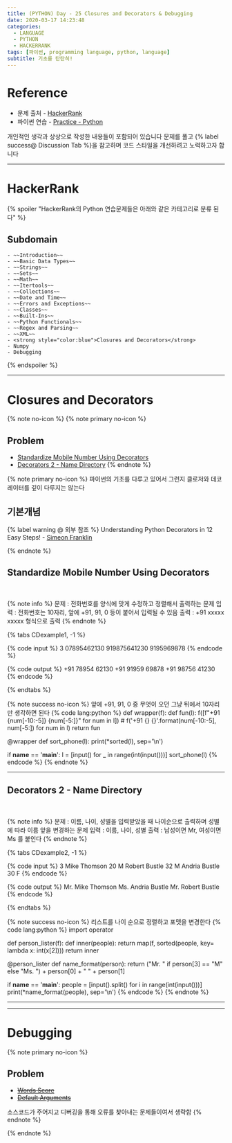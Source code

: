 ```yaml
---
title: (PYTHON) Day - 25 Closures and Decorators & Debugging
date: 2020-03-17 14:23:48
categories:
  - LANGUAGE
  - PYTHON
  - HACKERRANK
tags: [파이썬, programming language, python, language]
subtitle: 기초를 탄탄히!
---
```


# Reference

- 문제 출처 - [HackerRank](https://www.hackerrank.com/dashboard)
- 파이썬 연습 - [Practice - Python](https://www.hackerrank.com/domains/python?filters%5Bstatus%5D%5B%5D=unsolved&badge_type=python)

개인적인 생각과 상상으로 작성한 내용들이 포함되어 있습니다
문제를 풀고 {% label success@ Discussion Tab %}을 참고하며 코드 스타일을 개선하려고 노력하고자 합니다

------

# HackerRank

{% spoiler "HackerRank의 Python 연습문제들은 아래와 같은 카테고리로 분류 된다" %}
  ## Subdomain
    - ~~Introduction~~
    - ~~Basic Data Types~~
    - ~~Strings~~
    - ~~Sets~~
    - ~~Math~~
    - ~~Itertools~~
    - ~~Collections~~
    - ~~Date and Time~~
    - ~~Errors and Exceptions~~
    - ~~Classes~~
    - ~~Built-Ins~~
    - ~~Python Functionals~~
    - ~~Regex and Parsing~~
    - ~~XML~~
    - <strong style="color:blue">Closures and Decorators</strong>
    - Numpy
    - Debugging
{% endspoiler %}

------

# Closures and Decorators

{% note no-icon %}
{% note primary no-icon %}
  ## Problem
  - [Standardize Mobile Number Using Decorators](#Standardize-Mobile-Number-Using-Decorators)
  - [Decorators 2 - Name Directory](#Decorators-2-Name-Directory)
{% endnote %}


{% note primary no-icon %}
파이썬의 기초를 다루고 있어서 그런지 클로저와 데코레이터를 깊이 다루지는 않는다

## 기본개념

{% label warning @ 외부 참조 %}
Understanding Python Decorators in 12 Easy Steps! - [Simeon Franklin](http://simeonfranklin.com/blog/2012/jul/1/python-decorators-in-12-steps/)

{% endnote %}

## Standardize Mobile Number Using Decorators

</br>

{% note info %}
문제 : 전화번호를 양식에 맞게 수정하고 정렬해서 출력하는 문제
입력 : 전화번호는 10자리, 앞에 +91, 91, 0 등이 붙어서 입력될 수 있음
출력 : +91 xxxxx xxxxx 형식으로 출력
{% endnote %}

{% tabs CDexample1, -1 %}
  <!-- tab INPUT @code -->
  {% code input %}
  3
  07895462130
  919875641230
  9195969878  {% endcode %}
  <!-- endtab -->

  <!-- tab OUTPUT @code -->
  {% code output %}
  +91 78954 62130
  +91 91959 69878
  +91 98756 41230 {% endcode %}
  <!-- endtab -->
{% endtabs %}

{% note success no-icon %}
  앞에 +91, 91, 0 중 무엇이 오던 그냥 뒤에서 10자리만 생각하면 된다
  {% code lang:python %}
  def wrapper(f):
    def fun(l):
        f([f"+91 {num[-10:-5]} {num[-5:]}" for num in l])
        # f('+91 {} {}'.format(num[-10:-5], num[-5:]) for num in l)
    return fun

  @wrapper
  def sort_phone(l):
      print(*sorted(l), sep='\n')

  if __name__ == '__main__':
      l = [input() for _ in range(int(input()))]
      sort_phone(l) {% endcode %}
{% endnote %}

---

## Decorators 2 - Name Directory

</br>

{% note info %}
문제 : 이름, 나이, 성별을 입력받았을 때 나이순으로 출력하며 성별에 따라 이름 앞을 변경하는 문제
입력 : 이름, 나이, 성별
출력 : 남성이면 Mr, 여성이면 Ms 를 붙인다
{% endnote %}

{% tabs CDexample2, -1 %}
  <!-- tab INPUT @code -->
  {% code input %}
  3
  Mike Thomson 20 M
  Robert Bustle 32 M
  Andria Bustle 30 F  {% endcode %}
  <!-- endtab -->

  <!-- tab OUTPUT @code -->
  {% code output %}
  Mr. Mike Thomson
  Ms. Andria Bustle
  Mr. Robert Bustle {% endcode %}
  <!-- endtab -->
{% endtabs %}

{% note success no-icon %}
  리스트를 나이 순으로 정렬하고 포맷을 변경한다
  {% code lang:python %}
  import operator

  def person_lister(f):
      def inner(people):
          return map(f, sorted(people, key= lambda x: int(x[2])))
      return inner

  @person_lister
  def name_format(person):
      return ("Mr. " if person[3] == "M" else "Ms. ") + person[0] + " " + person[1]

  if __name__ == '__main__':
      people = [input().split() for i in range(int(input()))]
      print(*name_format(people), sep='\n') {% endcode %}
{% endnote %}

***

---

# Debugging

{% note primary no-icon %}
  ## Problem
  - ~~[Words Score](#Words-Score)~~
  - ~~[Default Arguments](#Default-Arguments)~~

  소스코드가 주어지고 디버깅을 통해 오류를 찾아내는 문제들이여서 생략함
{% endnote %}


{% endnote %}
